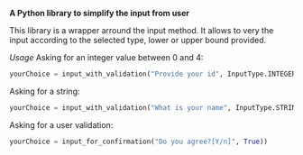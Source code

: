 **A Python library to simplify the input from user**

This library is a wrapper arround the input method. It allows to very the input according to the selected type, lower or upper bound provided.

*Usage*
Asking for an integer value between 0 and 4:
```python
yourChoice = input_with_validation("Provide your id", InputType.INTEGER,False,0,4))
```
Asking for a string:
```python
yourChoice = input_with_validation("What is your name", InputType.STRING,False))
```
Asking for a user validation:
```python
yourChoice = input_for_confirmation("Do you agree?[Y/n]", True))
```


